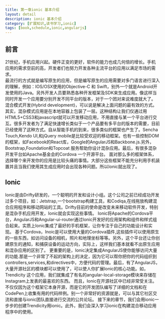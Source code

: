 ```yaml
---
title: 第一章ionic 基本介绍
layout: detail
description: ionic 基本介绍
category: [扩展知识,读书学习,ionic]
tags: [book,schedule,ionic,angularjs]
---
```


## 前言

21世纪，手机应用兴起。硬件正变的更好，软件的能力也成几何倍的增长。手机应用的需求空前的高，开发者们也努力开发各种主流平台的应用以满足市场的需求。    
最流行的方式就是编写原生的应用，但是编写原生的应用需要对多门语言进行深入的理解，例如：IOS/OSX使用的Objective-C 和 Swift，别外一个就是Android开发使用的Java。另外开发人员要熟悉各种开发框架及SDK来生成应用。像这样当同时开发一个应用要分别开发不同平台的版本，对于一个团对来说难度就大了。
混合模式开发(Hybrid development)，可以说是解决上面问题的最有效的方式。其实，混杂模式应用是在本地容器上包装了一层。这种结构让我们仅通过用HTML5+CSS3和javascript就可以开发移动应用，不用直接与某一个平台进行交互。很多开发者为了满足快速增长类似于一个产品要有多平台的版本的需要，目前已经使用了这种方式。自从智能手机的到来，很多类似的框架也产生了。Sencha Touch,Kendo UI,和jQuery mobile是比较受欢迎的移动框架。也有一些控制DOM的框架，如Facebook的React库，Google的AngularJS和Backbone.js.另外，Bootstrap,Foundation和Topcoat 服务帮助你设计混杂应用。最后，有很多混杂开发平台如Apache基金会的Cordova 一个开源平台。
面对那么多的框架体系，选择哪个来开发你的应用是比较头痛的事情。大部分这些框架不能充分利用手机装置并且当我们使用其生成应用时会出现各种问题。所以Ionic就出现了。

## Ionic
    
Ionic是由Drifty研发的，一个聪明的开发和设计小组。这个公司之前已经成功开发过多个项目，如：Jetstrap,一个bootstrap构建工具，和Codiqa,在线拖放构建混合应用程序和移动网站的工具。Drifty目前的使命是改变未来移动软件开发，特别是混杂手机应用开发，Ionic就会实现这些事情。
Ionic将Apache的Cordova平台，AngularJS和Angular-ui-router通过Ionic开发好的应用架构和组件和样式组合起来。实质上Ionic集成了最好的手机框架，让你专注于自己的功能设计和实现。
基于Cordova，Inoic是可以使用大量的Cordova插件,这些插件可以使用原生的一些东西，如访问设备的相机，照片和地理坐标等等。另外，这个平台还让你创建原生的通知，和捕获设备的运动方向，实际上，这样我们基本就看不出原生应用和混杂应用的区别了。
更重要的是，Ionic决定集成AngularJS使你能够访问大量的功能.那是一个非常了不起的架构上的决定，因为它可以帮你把你的代码组织到controllers,services,和directives中，方便代码的管理。最后，有了AngularJS，大量开源社区的模块都可以使用了，可以使人你扩展Ionic的核心功能。如，Trendicity 这个应用，我们就集成了有名的angular-local-storage模块来存储在Instagram上发表的最喜欢的东西。
而且，Ionic在开源社区中已经非常受关注。不仅仅因为这个框架它本身开源，而是它的开发团队编写了详细的文档和在CodePen上收集有用的代码样例。别一个非常好的资源就是，可以与其它社区交流和直接与ionic团队直接进行交流的公共论坛。
接下来的章节，我们会用ionic一步步的创建Trendicity用ionic。此外，我们会深入学习ionic在构建混合移动应用程序中的使用。
    
